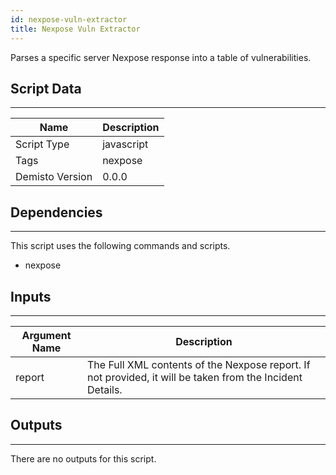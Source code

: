 ```yaml
---
id: nexpose-vuln-extractor
title: Nexpose Vuln Extractor
---
```


Parses a specific server Nexpose response into a table of vulnerabilities.

## Script Data
---

| **Name** | **Description** |
| --- | --- |
| Script Type | javascript |
| Tags | nexpose |
| Demisto Version | 0.0.0 |

## Dependencies
---
This script uses the following commands and scripts.
* nexpose

## Inputs
---

| **Argument Name** | **Description** |
| --- | --- |
| report | The Full XML contents of the Nexpose report. If not provided, it will be taken from the Incident Details. |

## Outputs
---
There are no outputs for this script. 
